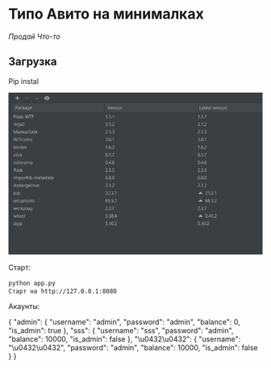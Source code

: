 # Типо Авито на минималках

*Продай Что-то*

## Загрузка

Pip instal

![Screenshot](https://github.com/RedDySter20/Sayt__CSS__HTML__BE/blob/main/IMPORTS.png)



Cтарт:
```
python app.py
Cтарт на http://127.0.0.1:8080
```
Акаунты:


{
    "admin": {
        "username": "admin",
        "password": "admin",
        "balance": 0,
        "is_admin": true
    },
    "sss": {
        "username": "sss",
        "password": "admin",
        "balance": 10000,
        "is_admin": false
    },
    "\u0432\u0432": {
        "username": "\u0432\u0432",
        "password": "admin",
        "balance": 10000,
        "is_admin": false
    }
}
